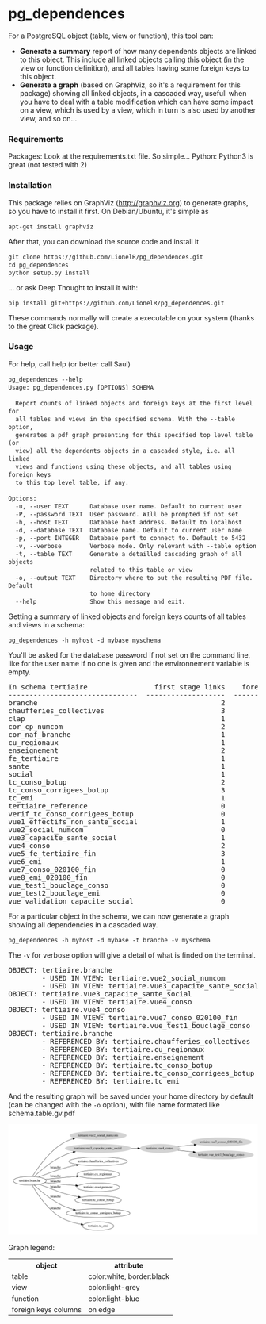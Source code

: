 pg_dependences
==============


For a PostgreSQL object (table, view or function), this tool can:

* __Generate a summary__ report of how many dependents objects are linked to
this object. This include all linked objects calling this object (in the
view or function definition), and all tables having some foreign keys to
this object.
* __Generate a graph__ (based on GraphViz, so it's a requirement for this
package) showing all linked objects, in a cascaded way, usefull when you
have to deal with a table modification which can have some impact on a
view, which is used by a view, which in turn is also used by another view,
 and so on...


### Requirements
Packages: Look at the requirements.txt file. So simple...
Python: Python3 is great (not tested with 2)


### Installation

This package relies on GraphViz (http://graphviz.org) to generate graphs, so you have to install it first.
On Debian/Ubuntu, it's simple as

```
apt-get install graphviz
```

After that, you can download the source code and install it

```
git clone https://github.com/LionelR/pg_dependences.git
cd pg_dependences
python setup.py install
```

... or ask Deep Thought to install it with:

```
pip install git+https://github.com/LionelR/pg_dependences.git
```

These commands normally will create a executable on your system (thanks to the great Click package).


### Usage

For help, call help (or better call Saul)

```
pg_dependences --help
Usage: pg_dependences.py [OPTIONS] SCHEMA

  Report counts of linked objects and foreign keys at the first level for
  all tables and views in the specified schema. With the --table option,
  generates a pdf graph presenting for this specified top level table (or
  view) all the dependents objects in a cascaded style, i.e. all linked
  views and functions using these objects, and all tables using foreign keys
  to this top level table, if any.

Options:
  -u, --user TEXT      Database user name. Default to current user
  -P, --password TEXT  User password. WIll be prompted if not set
  -h, --host TEXT      Database host address. Default to localhost
  -d, --database TEXT  Database name. Default to current user name
  -p, --port INTEGER   Database port to connect to. Default to 5432
  -v, --verbose        Verbose mode. Only relevant with --table option
  -t, --table TEXT     Generate a detailled cascading graph of all objects
                       related to this table or view
  -o, --output TEXT    Directory where to put the resulting PDF file. Default
                       to home directory
  --help               Show this message and exit.
```

Getting a summary of linked objects and foreign keys counts of all tables and views in a schema:

```
pg_dependences -h myhost -d mybase myschema
```

You'll be asked for the database password if not set on the command line, like for the user name if no one is given and the environnement variable is empty.

<pre>
In schema tertiaire                first stage links    foreign keys
-------------------------------  -------------------  --------------
branche                                            2               6
chaufferies_collectives                            3               0
clap                                               1               0
cor_cp_numcom                                      2               0
cor_naf_branche                                    1               0
cu_regionaux                                       1               0
enseignement                                       2               0
fe_tertiaire                                       1               0
sante                                              1               0
social                                             1               0
tc_conso_botup                                     2               0
tc_conso_corrigees_botup                           3               0
tc_emi                                             1               0
tertiaire_reference                                0               2
verif_tc_conso_corrigees_botup                     0               0
vue1_effectifs_non_sante_social                    1               0
vue2_social_numcom                                 0               0
vue3_capacite_sante_social                         1               0
vue4_conso                                         2               0
vue5_fe_tertiaire_fin                              3               0
vue6_emi                                           1               0
vue7_conso_020100_fin                              0               0
vue8_emi_020100_fin                                0               0
vue_test1_bouclage_conso                           0               0
vue_test2_bouclage_emi                             0               0
vue_validation_capacite_social                     0               0
</pre>

For a particular object in the schema, we can now generate a graph showing all
dependencies in a cascaded way.

```
pg_dependences -h myhost -d mybase -t branche -v myschema
```
The `-v` for verbose option will give a detail of what is finded on the terminal.

<pre>
OBJECT: tertiaire.branche
        - USED IN VIEW: tertiaire.vue2_social_numcom
        - USED IN VIEW: tertiaire.vue3_capacite_sante_social
OBJECT: tertiaire.vue3_capacite_sante_social
        - USED IN VIEW: tertiaire.vue4_conso
OBJECT: tertiaire.vue4_conso
        - USED IN VIEW: tertiaire.vue7_conso_020100_fin
        - USED IN VIEW: tertiaire.vue_test1_bouclage_conso
OBJECT: tertiaire.branche
        - REFERENCED BY: tertiaire.chaufferies_collectives
        - REFERENCED BY: tertiaire.cu_regionaux
        - REFERENCED BY: tertiaire.enseignement
        - REFERENCED BY: tertiaire.tc_conso_botup
        - REFERENCED BY: tertiaire.tc_conso_corrigees_botup
        - REFERENCED BY: tertiaire.tc_emi
</pre>

And the resulting graph will be saved under your home directory by default
(can be changed with the `-o` option), with file name formated like schema.table.gv.pdf

![Example graph](examples/example.png?raw=true)

Graph legend:
<table>
<tr>
<th>object</th>
<th>attribute</th>
</tr>

<tr>
<td>table</td>
<td>color:white, border:black</td>
</tr>

<tr>
<td>view</td>
<td>color:light-grey</td>
</tr>

<tr>
<td>function</td>
<td>color:light-blue</td>
</tr>

<tr>
<td>foreign keys columns</td>
<td>on edge</td>
</tr>
</table>